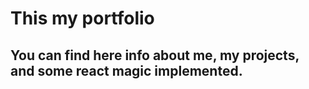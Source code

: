 # This my portfolio
## You can find here info about me, my projects, and some react magic implemented.